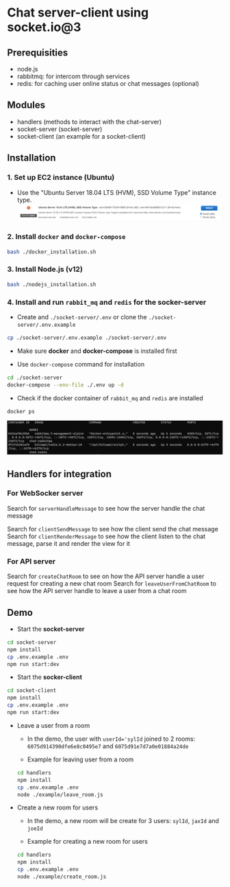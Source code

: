 # Chat server-client using socket.io@3

## Prerequisities

- node.js
- rabbitmq: for intercom through services
- redis: for caching user online status or chat messages (optional)

## Modules

- handlers (methods to interact with the chat-server)
- socket-server (socket-server)
- socket-client (an example for a socket-client)

## Installation

### 1. Set up EC2 instance (Ubuntu)
- Use the "Ubuntu Server 18.04 LTS (HVM), SSD Volume Type" instance type.
![](/docs/images/ec2_set_up.png)

### 2. Install `docker` and `docker-compose`

  ```bash
  bash ./docker_installation.sh
  ```

### 3. Install Node.js (v12)

  ```bash
  bash ./nodejs_installation.sh
  ```

### 4. Install and run `rabbit_mq` and `redis` for the socker-server

- Create and `./socket-server/.env` or clone the `./socket-server/.env.example`

```bash
cp ./socket-server/.env.example ./socket-server/.env
```

- Make sure **docker** and **docker-compose** is installed first

- Use `docker-compose` command for installation

```bash
cd ./socket-server
docker-compose --env-file ./.env up -d
```

- Check if the docker container of `rabbit_mq` and `redis` are installed

```bash
docker ps
```

![](/docs/images/check_rabbit_redis.png)

## Handlers for integration

### For WebSocker server

Search for `serverHandleMessage` to see how the server handle the chat message

Search for `clientSendMessage` to see how the client send the chat message
Search for `clientRenderMessage` to see how  the client listen to the chat message, parse it and render the view for it

### For API server

Search for `createChatRoom` to see on how the API server handle a user request for creating a new chat room
Search for `leaveUserFromChatRoom` to see how the API server handle to leave a user from a chat room

## Demo

- Start the **socket-server**

```bash
cd socket-server
npm install
cp .env.example .env
npm run start:dev
```

- Start the **socker-client**

```bash
cd socket-client
npm install
cp .env.example .env
npm run start:dev
```

- Leave a user from a room

  - In the demo, the user with `userId='sylId` joined to 2 rooms: `6075d914390dfe6e8c0495e7` and `6075d91e7d7a0e01884a24de`
  
  - Example for leaving user from a room
  
  ```bash
  cd handlers
  npm install
  cp .env.example .env
  node ./example/leave_room.js
  ```

- Create a new room for users

  - In the demo, a new room will be create for 3 users: `sylId`, `jaxId` and `joeId`

  - Example for creating a new room for users
  
  ```bash
  cd handlers
  npm install
  cp .env.example .env
  node ./example/create_room.js
  ```
